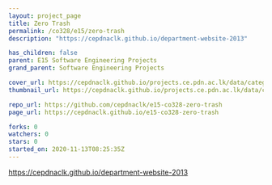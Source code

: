 ```yaml
---
layout: project_page
title: Zero Trash
permalink: /co328/e15/zero-trash
description: "https://cepdnaclk.github.io/department-website-2013"

has_children: false
parent: E15 Software Engineering Projects
grand_parent: Software Engineering Projects

cover_url: https://cepdnaclk.github.io/projects.ce.pdn.ac.lk/data/categories/co328/cover_page.jpg
thumbnail_url: https://cepdnaclk.github.io/projects.ce.pdn.ac.lk/data/categories/co328/thumbnail.jpg

repo_url: https://github.com/cepdnaclk/e15-co328-zero-trash
page_url: https://cepdnaclk.github.io/e15-co328-zero-trash

forks: 0
watchers: 0
stars: 0
started_on: 2020-11-13T08:25:35Z
---
```

https://cepdnaclk.github.io/department-website-2013

